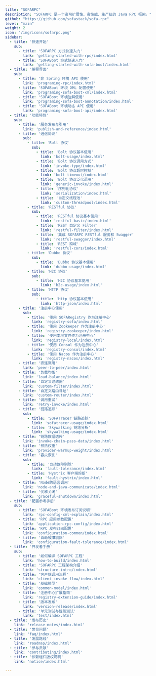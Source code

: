 ```yaml
---
title: "SOFARPC"
description: "SOFARPC 是一个高可扩展性、高性能、生产级的 Java RPC 框架。"
github: "https://github.com/sofastack/sofa-rpc"
level: "main"
weight: 2
icon: "/img/icons/sofarpc.png"
sidebar:
  - title: '快速开始'
    sub:
      - title: 'SOFARPC 方式快速入门'
        link: 'getting-started-with-rpc/index.html'
      - title: 'SOFABoot 方式快速入门'
        link: 'getting-started-with-sofa-boot/index.html'
  - title: '编程界面'
    sub:
      - title: '非 Spring 环境 API 使用'
        link: 'programing-rpc/index.html'
      - title: 'SOFABoot 环境 XML 配置使用'
        link: 'programing-sofa-boot-xml/index.html'
      - title: 'SOFABoot 环境注解使用'
        link: 'programing-sofa-boot-annotation/index.html'
      - title: 'SOFABoot 环境动态 API 使用'
        link: 'programing-sofa-boot-api/index.html'
  - title: '功能特性'
    sub:
      - title: '服务发布与引用'
        link: 'publish-and-reference/index.html'
      - title: '通信协议'
        sub:
          - title: 'Bolt 协议'
            sub:
              - title: 'Bolt 协议基本使用'
                link: 'bolt-usage/index.html'
              - title: 'Bolt 协议调用方式'
                link: 'invoke-type/index.html'
              - title: 'Bolt 协议超时控制'
                link: 'bolt-timeout/index.html'
              - title: 'Bolt 协议泛化调用'
                link: 'generic-invoke/index.html'
              - title: '序列化协议'
                link: 'serialization/index.html'
              - title: '自定义线程池'
                link: 'custom-threadpool/index.html'
          - title: 'RESTful 协议'
            sub:
              - title: 'RESTful 协议基本使用'
                link: 'restful-basic/index.html'
              - title: 'REST 自定义 Filter'
                link: 'restful-filter/index.html'
              - title: '集成 SOFARPC RESTful 服务和 Swagger'
                link: 'restful-swagger/index.html'
              - title: 'REST 跨域'
                link: 'restful-cors/index.html'
          - title: 'Dubbo 协议'
            sub:
              - title: 'Dubbo 协议基本使用'
                link: 'dubbo-usage/index.html'
          - title: 'H2C 协议'
            sub:
              - title: 'H2C 协议基本使用'
                link: 'h2c-usage/index.html'
          - title: 'HTTP 协议'
            sub:
              - title: 'Http 协议基本使用'
                link: 'http-json/index.html'
      - title: '注册中心使用'
        sub:
          - title: '使用 SOFARegistry 作为注册中心'
            link: 'registry-sofa/index.html'
          - title: '使用 Zookeeper 作为注册中心'
            link: 'registry-zookeeper/index.html'
          - title: '使用本地文件作为注册中心'
            link: 'registry-local/index.html'
          - title: '使用 Consul 作为注册中心'
            link: 'registry-consul/index.html'
          - title: '使用 Nacos 作为注册中心'
            link: 'registry-nacos/index.html'
      - title: '直连调用'
        link: 'peer-to-peer/index.html'
      - title: '负载均衡'
        link: 'load-balance/index.html'
      - title: '自定义过滤器'
        link: 'custom-filter/index.html'
      - title: '自定义路由寻址'
        link: 'custom-router/index.html'
      - title: '调用重试'
        link: 'retry-invoke/index.html'
      - title: '链路追踪'
        sub:
          - title: 'SOFATracer 链路追踪'
            link: 'sofatracer-usage/index.html'
          - title: 'Skywalking 链路分析'
            link: 'skywalking-usage/index.html'
      - title: '链路数据透传'
        link: 'invoke-chain-pass-data/index.html'
      - title: '预热权重'
        link: 'provider-warmup-weight/index.html'
      - title: '容灾恢复'
        sub:
          - title: '自动故障剔除'
            link: 'fault-tolerance/index.html'
          - title: 'Hystrix 客户端熔断'
            link: 'fault-hystrix/index.html'
      - title: 'Node跨语言调用'
        link: 'node-and-java-communicate/index.html'
      - title: '优雅关闭'
        link: 'graceful-shutdown/index.html'
  - title: '配置参考手册'
    sub:
      - title: 'SOFABoot 环境发布订阅说明'
        link: 'rpc-config-xml-explain/index.html'
      - title: 'RPC 应用参数配置'
        link: 'application-rpc-config/index.html'
      - title: 'RPC 发布订阅配置'
        link: 'configuration-common/index.html'
      - title: '自动故障剔除'
        link: 'configuration-fault-tolerance/index.html'
  - title: '开发者手册'
    sub:
      - title: '如何编译 SOFARPC 工程'
        link: 'how-to-build/index.html'
      - title: 'SOFARPC 工程架构介绍'
        link: 'structure-intro/index.html'
      - title: '客户端调用流程'
        link: 'client-invoke-flow/index.html'
      - title: '基础模型'
        link: 'common-model/index.html'
      - title: '注册中心扩展指南'
        link: 'registry-extension-guide/index.html'
      - title: '版本发布'
        link: 'version-release/index.html'
      - title: '单元测试与性能测试'
        link: 'test/index.html'
  - title: '发布历史'
    link: 'release-notes/index.html'
  - title: '常见问题'
    link: 'faq/index.html'
  - title: '发展路线'
    link: 'roadmap/index.html'
  - title: '参与贡献'
    link: 'contributing/index.html'
  - title: '依赖组件版权说明'
    link: 'notice/index.html'

---
```

